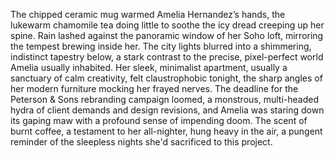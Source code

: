 The chipped ceramic mug warmed Amelia Hernandez’s hands, the lukewarm chamomile tea doing little to soothe the icy dread creeping up her spine. Rain lashed against the panoramic window of her Soho loft, mirroring the tempest brewing inside her.  The city lights blurred into a shimmering, indistinct tapestry below, a stark contrast to the precise, pixel-perfect world Amelia usually inhabited.  Her sleek, minimalist apartment, usually a sanctuary of calm creativity, felt claustrophobic tonight, the sharp angles of her modern furniture mocking her frayed nerves.  The deadline for the Peterson & Sons rebranding campaign loomed, a monstrous, multi-headed hydra of client demands and design revisions, and Amelia was staring down its gaping maw with a profound sense of impending doom.  The scent of burnt coffee, a testament to her all-nighter, hung heavy in the air, a pungent reminder of the sleepless nights she'd sacrificed to this project.
